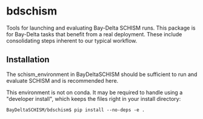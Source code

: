 # bdschism

Tools for launching and evaluating Bay-Delta SCHISM runs. This package is for Bay-Delta tasks that benefit from a real deployment. These include
consolidating steps inherent to our typical workflow.


Installation
------------

The schism_environment in BayDeltaSCHISM should be sufficient to run and evaluate SCHISM and is recommended here.

This environment is not on conda. It may be required to handle using a "developer install", which keeps the files right in your install directory:

`BayDeltaSCHISM/bdschism$ pip install --no-deps -e .`



